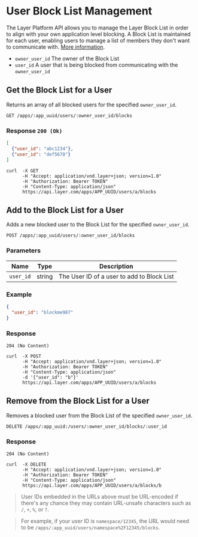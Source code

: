 # User Block List Management
The Layer Platform API allows you to manage the Layer Block List in order to align with your own application level blocking. A Block List is maintained for each user, enabling users to manage a list of members they don't want to communicate with. [More information](https://support.layer.com/hc/en-us/articles/204050814-What-happens-when-I-apply-a-Block-policy).

* `owner_user_id` The owner of the Block List
* `user_id`  A user that is being blocked from communicating with the `owner_user_id`

## Get the Block List for a User
Returns an array of all blocked users for the specified `owner_user_id`.

```request
GET /apps/:app_uuid/users/:owner_user_id/blocks
```

### Response `200 (Ok)`
```json
[
  {"user_id": "abc1234"},
  {"user_id": "def5678"}
]
```

```console
curl  -X GET
      -H "Accept: application/vnd.layer+json; version=1.0"
      -H "Authorization: Bearer TOKEN"
      -H "Content-Type: application/json"
      https://api.layer.com/apps/APP_UUID/users/a/blocks
```

## Add to the Block List for a User
Adds a new blocked user to the Block List for the specified `owner_user_id`.

```request
POST /apps/:app_uuid/users/:owner_user_id/blocks
```

### Parameters
| Name       |  Type | Description  |
|------------|-------|--------------|
| `user_id`  | string | The User ID of a user to add to Block List |

### Example
```json
{
  "user_id": "blockme987"
}
```

### Response
```text
204 (No Content)
```

```console
curl  -X POST
      -H "Accept: application/vnd.layer+json; version=1.0"
      -H "Authorization: Bearer TOKEN"
      -H "Content-Type: application/json"
      -d '{"user_id": "b"}'
      https://api.layer.com/apps/APP_UUID/users/a/blocks
```

## Remove from the Block List for a User
Removes a blocked user from the Block List of the specified `owner_user_id`.

```request
DELETE /apps/:app_uuid:/users/:owner_user_id/blocks/:user_id
```

### Response
```text
204 (No Content)
```

```console
curl  -X DELETE
      -H "Accept: application/vnd.layer+json; version=1.0"
      -H "Authorization: Bearer TOKEN"
      -H "Content-Type: application/json"
      https://api.layer.com/apps/APP_UUID/users/a/blocks/b
```

> User IDs embedded in the URLs above must be URL-encoded if there's any chance they may contain URL-unsafe characters such as `/`, `+`, `%`, or `?`.

> For example, if your user ID is `namespace/12345`, the URL would need to be `/apps/:app_uuid/users/namespace%2F12345/blocks`.

